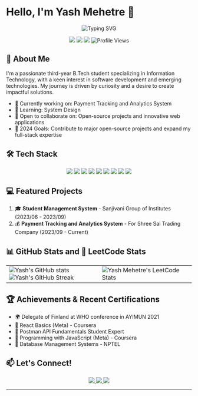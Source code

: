 <!--<div align="center">
  <img src="https://your-image-url-here.com/banner.png" alt="Yash Mehetre Banner" width="100%"/>
</div>-->

# Hello, I'm Yash Mehetre 👋

<div align="center">
  <img src="https://readme-typing-svg.herokuapp.com?font=Fira+Code&size=22&duration=3000&pause=1000&color=2E97F7&center=true&vCenter=true&width=500&lines=Software+Developer;Web+Enthusiast;Continuous+Learner;Problem+Solver" alt="Typing SVG" />
</div>

<p align="center">
  <a href="https://www.linkedin.com/in/yash-mehetre-17b2a7232"><img src="https://img.shields.io/badge/-LinkedIn-0077B5?style=flat-square&logo=Linkedin&logoColor=white"/></a>
  <a href="mailto:yashmehetre12@gmail.com"><img src="https://img.shields.io/badge/-Email-D14836?style=flat-square&logo=Gmail&logoColor=white"/></a>
  <a href="https://github.com/YashMehetre"><img src="https://img.shields.io/badge/-GitHub-181717?style=flat-square&logo=GitHub&logoColor=white"/></a>
  <img src="https://komarev.com/ghpvc/?username=YashMehetre&color=blueviolet" alt="Profile Views"/>
</p>

## 🚀 About Me

I'm a passionate third-year B.Tech student specializing in Information Technology, with a keen interest in software development and emerging technologies. My journey is driven by curiosity and a desire to create impactful solutions.

- 🔭 Currently working on: Payment Tracking and Analytics System
- 🌱 Learning: System Design
- 👯 Open to collaborate on: Open-source projects and innovative web applications
- 🎯 2024 Goals: Contribute to major open-source projects and expand my full-stack expertise

## 🛠️ Tech Stack

<p align="center">
  <img src="https://img.shields.io/badge/-Python-3776AB?style=for-the-badge&logo=Python&logoColor=white"/>
  <img src="https://img.shields.io/badge/-JavaScript-F7DF1E?style=for-the-badge&logo=JavaScript&logoColor=black"/>
  <img src="https://img.shields.io/badge/-React-61DAFB?style=for-the-badge&logo=React&logoColor=black"/>
  <img src="https://img.shields.io/badge/-Node.js-339933?style=for-the-badge&logo=Node.js&logoColor=white"/>
  <img src="https://img.shields.io/badge/-Java-007396?style=for-the-badge&logo=Java&logoColor=white"/>
  <img src="https://img.shields.io/badge/-C++-00599C?style=for-the-badge&logo=C%2B%2B&logoColor=white"/>
  <img src="https://img.shields.io/badge/-MongoDB-47A248?style=for-the-badge&logo=MongoDB&logoColor=white"/>
  <img src="https://img.shields.io/badge/-MySQL-4479A1?style=for-the-badge&logo=MySQL&logoColor=white"/>
  <img src="https://img.shields.io/badge/-Git-F05032?style=for-the-badge&logo=Git&logoColor=white"/>
</p>

## 💻 Featured Projects
1. 🎓 **Student Management System** - Sanjivani Group of Institutes (2023/06 - 2023/09)
2. 💰 **Payment Tracking and Analytics System** - For Shree Sai Trading Company (2023/09 - Current)
   
<!--<table>
  <tr>
    <td align="center">
      <a href="#">
        <img src="https://via.placeholder.com/150" width="100px;" alt="Project 1"/>
        <br />
        <sub><b>Student Management System</b></sub>
      </a>
      <br />
      <sub>Sanjivani Group of Institutes</sub>
    </td>
    <td align="center">
      <a href="#">
        <img src="https://via.placeholder.com/150" width="100px;" alt="Project 2"/>
        <br />
        <sub><b>Payment Tracking System</b></sub>
      </a>
      <br />
      <sub>Shree Sai Trading Company</sub>
    </td>
  </tr>
</table>-->

## 📊 GitHub Stats and 🧠 LeetCode Stats

<table>
  <tr>
    <td width="50%">
      <img src="https://github-readme-stats.vercel.app/api?username=YashMehetre&show_icons=true&count_private=true&theme=react" alt="Yash's GitHub stats" />
      <img src="https://github-readme-streak-stats.herokuapp.com/?user=YashMehetre&theme=react" alt="Yash's GitHub Streak" />
    </td>
    <td width="50%">
      <img src="https://leetcard.jacoblin.cool/yashm_12?theme=dark&font=Noto%20Sans&ext=heatmap" alt="Yash Mehetre's LeetCode Stats" />
    </td>
  </tr>
</table>

## 🏆 Achievements & Recent Certifications

- 🌍 Delegate of Finland at WHO conference in AYIMUN 2021
- 🏅 React Basics (Meta) - Coursera
- 🏅 Postman API Fundamentals Student Expert
- 🏅 Programming with JavaScript (Meta) - Coursera
- 🏅 Database Management Systems - NPTEL

## 📫 Let's Connect!

<p align="center">
  <a href="https://www.linkedin.com/in/yash-mehetre-17b2a7232">
    <img src="https://img.shields.io/badge/-LinkedIn-0077B5?style=for-the-badge&logo=Linkedin&logoColor=white"/>
  </a>
  <a href="mailto:yashmehetre12@gmail.com">
    <img src="https://img.shields.io/badge/-Email-D14836?style=for-the-badge&logo=Gmail&logoColor=white"/>
  </a>
  <a href="https://github.com/YashMehetre">
    <img src="https://img.shields.io/badge/-GitHub-181717?style=for-the-badge&logo=GitHub&logoColor=white"/>
  </a>
</p>

---
<!--
<div align="center">
  <img src="https://your-image-url-here.com/footer.png" alt="Footer" width="100%"/>
</div>-->
